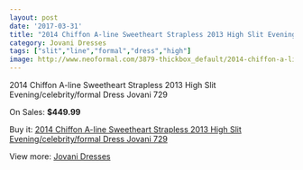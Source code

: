 ```yaml
---
layout: post
date: '2017-03-31'
title: "2014 Chiffon A-line Sweetheart Strapless 2013 High Slit Evening/celebrity/formal Dress Jovani 729"
category: Jovani Dresses
tags: ["slit","line","formal","dress","high"]
image: http://www.neoformal.com/3879-thickbox_default/2014-chiffon-a-line-sweetheart-strapless-2013-high-slit-evening-celebrity-formal-dress-jovani-729.jpg
---
```

2014 Chiffon A-line Sweetheart Strapless 2013 High Slit Evening/celebrity/formal Dress Jovani 729

On Sales: **$449.99**
<a href="https://www.neoformal.com/en/jovani-dresses/1443-2014-chiffon-a-line-sweetheart-strapless-2013-high-slit-evening-celebrity-formal-dress-jovani-729.html"><amp-img layout="responsive" width="600" height="600" src="//www.neoformal.com/3879-thickbox_default/2014-chiffon-a-line-sweetheart-strapless-2013-high-slit-evening-celebrity-formal-dress-jovani-729.jpg" alt="2014 Chiffon A-line Sweetheart Strapless 2013 High Slit Evening/celebrity/formal Dress Jovani 729 0" /></a>
<a href="https://www.neoformal.com/en/jovani-dresses/1443-2014-chiffon-a-line-sweetheart-strapless-2013-high-slit-evening-celebrity-formal-dress-jovani-729.html"><amp-img layout="responsive" width="600" height="600" src="//www.neoformal.com/3880-thickbox_default/2014-chiffon-a-line-sweetheart-strapless-2013-high-slit-evening-celebrity-formal-dress-jovani-729.jpg" alt="2014 Chiffon A-line Sweetheart Strapless 2013 High Slit Evening/celebrity/formal Dress Jovani 729 1" /></a>

Buy it: [2014 Chiffon A-line Sweetheart Strapless 2013 High Slit Evening/celebrity/formal Dress Jovani 729](https://www.neoformal.com/en/jovani-dresses/1443-2014-chiffon-a-line-sweetheart-strapless-2013-high-slit-evening-celebrity-formal-dress-jovani-729.html "2014 Chiffon A-line Sweetheart Strapless 2013 High Slit Evening/celebrity/formal Dress Jovani 729")

View more: [Jovani Dresses](https://www.neoformal.com/en/15-jovani-dresses "Jovani Dresses")